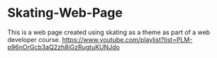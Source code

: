 # Skating-Web-Page
This is a web page created using skating as a theme as part of  a web developer course. https://www.youtube.com/playlist?list=PLM-p96nOrGcb3aQ2zh8jGzRugtuKUNJdo
